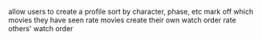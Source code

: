 allow users to create a profile
sort by character, phase, etc 
mark off which movies they have seen 
rate movies
create their own watch order 
rate others' watch order 
